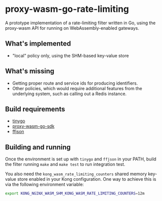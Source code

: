 # proxy-wasm-go-rate-limiting

A prototype implementation of a rate-limiting filter written in Go,
using the proxy-wasm API for running on WebAssembly-enabled gateways.

## What's implemented

* "local" policy only, using the SHM-based key-value store

## What's missing

* Getting proper route and service ids for producing identifiers.
* Other policies, which would require additional features from the
  underlying system, such as calling out a Redis instance.

## Build requirements

* [tinygo](https://tinygo.org)
* [proxy-wasm-go-sdk](github.com/tetratelabs/proxy-wasm-go-sdk)
* [ffjson](https://github.com/pquerna/ffjson)

## Building and running

Once the environment is set up with `tinygo` and `ffjson` in your PATH,
build the filter running `make` and `make test` to run integration test.

You also need the `kong_wasm_rate_limiting_counters` shared memory
key-value store enabled in your Kong configuration. 
One way to achieve this is via the following environment variable:

```sh
export KONG_NGINX_WASM_SHM_KONG_WASM_RATE_LIMITING_COUNTERS=12m
```
